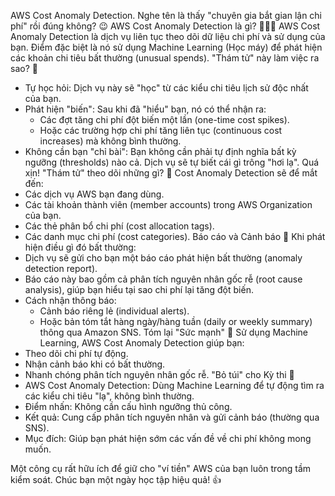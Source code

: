  AWS Cost Anomaly Detection. Nghe tên là thấy "chuyên gia bắt gian lận chi phí" rồi đúng không? 😉
AWS Cost Anomaly Detection là gì? 🕵️‍♂️💸
AWS Cost Anomaly Detection là dịch vụ liên tục theo dõi dữ liệu chi phí và sử dụng của bạn. Điểm đặc biệt là nó sử dụng Machine Learning (Học máy) để phát hiện các khoản chi tiêu bất thường (unusual spends).
"Thám tử" này làm việc ra sao? 🤖
 * Tự học hỏi: Dịch vụ này sẽ "học" từ các kiểu chi tiêu lịch sử độc nhất của bạn.
 * Phát hiện "biến": Sau khi đã "hiểu" bạn, nó có thể nhận ra:
   * Các đợt tăng chi phí đột biến một lần (one-time cost spikes).
   * Hoặc các trường hợp chi phí tăng liên tục (continuous cost increases) mà không bình thường.
 * Không cần bạn "chỉ bài": Bạn không cần phải tự định nghĩa bất kỳ ngưỡng (thresholds) nào cả. Dịch vụ sẽ tự biết cái gì trông "hơi lạ". Quá xịn!
"Thám tử" theo dõi những gì? 🔎
Cost Anomaly Detection sẽ để mắt đến:
 * Các dịch vụ AWS bạn đang dùng.
 * Các tài khoản thành viên (member accounts) trong AWS Organization của bạn.
 * Các thẻ phân bổ chi phí (cost allocation tags).
 * Các danh mục chi phí (cost categories).
Báo cáo và Cảnh báo 📢
Khi phát hiện điều gì đó bất thường:
 * Dịch vụ sẽ gửi cho bạn một báo cáo phát hiện bất thường (anomaly detection report).
 * Báo cáo này bao gồm cả phân tích nguyên nhân gốc rễ (root cause analysis), giúp bạn hiểu tại sao chi phí lại tăng đột biến.
 * Cách nhận thông báo:
   * Cảnh báo riêng lẻ (individual alerts).
   * Hoặc bản tóm tắt hàng ngày/hàng tuần (daily or weekly summary) thông qua Amazon SNS.
Tóm lại "Sức mạnh" 💪
Sử dụng Machine Learning, AWS Cost Anomaly Detection giúp bạn:
 * Theo dõi chi phí tự động.
 * Nhận cảnh báo khi có bất thường.
 * Nhanh chóng phân tích nguyên nhân gốc rễ.
"Bỏ túi" cho Kỳ thi 📝
 * AWS Cost Anomaly Detection: Dùng Machine Learning để tự động tìm ra các kiểu chi tiêu "lạ", không bình thường.
 * Điểm nhấn: Không cần cấu hình ngưỡng thủ công.
 * Kết quả: Cung cấp phân tích nguyên nhân và gửi cảnh báo (thường qua SNS).
 * Mục đích: Giúp bạn phát hiện sớm các vấn đề về chi phí không mong muốn.

Một công cụ rất hữu ích để giữ cho "ví tiền" AWS của bạn luôn trong tầm kiểm soát. Chúc bạn một ngày học tập hiệu quả! 👍
